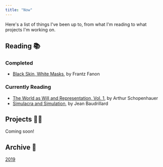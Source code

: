 ```yaml
---
title: "Now"
---
```


Here's a list of things I've been up to, from what I'm reading to what projects I'm working on.

## Reading 📚

### Completed

* [Black Skin, White Masks](https://www.amazon.com/dp/0802143008/ref=cm_sw_r_tw_dp_U_x_yTMiEbYZKRN3S), by Frantz Fanon

### Currently Reading

* [The World as Will and Representation, Vol. 1](https://www.amazon.com/dp/0486217612/ref=cm_sw_r_tw_dp_U_x_rkRpEb0X6ZF4V), by Arthur Schopenhauer
* [Simulacra and Simulation](https://www.amazon.com/dp/0472065211/ref=cm_sw_r_tw_dp_U_x_5n7fEbVPD5519), by Jean Baudrillard

## Projects 👨‍💻

Coming soon!

## Archive 💾

[2019](/archive/now_2019)
